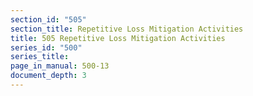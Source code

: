```yaml
---
section_id: "505"
section_title: Repetitive Loss Mitigation Activities
title: 505 Repetitive Loss Mitigation Activities
series_id: "500"
series_title: 
page_in_manual: 500-13
document_depth: 3
---
```

